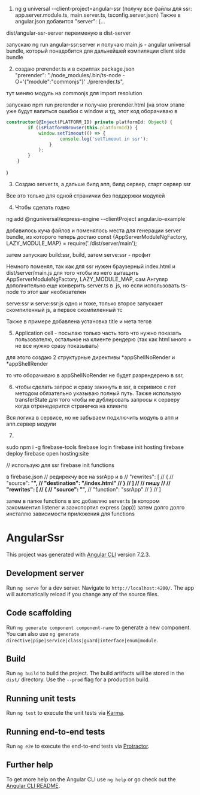 1. ng g universal --client-project=angular-ssr (получу все файлы для ssr: app.server.module.ts, main.server.ts, tsconfig.server.json)
Также в angular.json добавится "server": {...

dist/angular-ssr-server переименую в dist-server

запускаю ng run angular-ssr:server и получаю main.js - angular universal bundle, который понадобится для дальнейшей компиляции client side bundle

2. создаю prerender.ts и в скриптах package.json         
"prerender": "./node_modules/.bin/ts-node -O='{\"module\":\"commonjs\"}' ./prerender.ts",

тут меняю модуль на commonjs для import resolution

запускаю npm run prerender и получаю prerender.html (на этом этапе уже будут валиться ошибки с window и тд, этот код оборачиваю в 

```typescript
constructor(@Inject(PLATFORM_ID) private platformId: Object) {
        if (isPlatformBrowser(this.platformId)) {
            window.setTimeout(() => {
                    console.log('setTimeout in ssr');
                }
            );
        }
    }
```
)

3. Создаю  server.ts, а дальше билд апп, билд сервер, старт сервер ssr

Все это только для одной странички без поддержки модулей


4. Чтобы сделать годно 

ng add @nguniversal/express-engine --clientProject angular.io-example

добавилось куча файлов и поменялось места для генерации server bundle, из которого теперь достаю const {AppServerModuleNgFactory, LAZY_MODULE_MAP} = require('./dist/server/main');

затем запускаю build:ssr, build, затем serve:ssr - профит

Немного поменял, так как для ssr нужен браузерный index.html и dist/server/main.js для того чтобы из него вытащить AppServerModuleNgFactory, LAZY_MODULE_MAP, сам Ангуляр дополнительно еще конверить server.ts в .js,  но если использовать ts-node то этот шаг необязателен

serve:ssr и serve:ssr:js одно и тоже, только второе запускает скомпиленный js, а первое скомпиленный тс

Также в примере добавлена установка title и мета тегов

5. Application cell - посылаю только часть того что нужно показать пользователю, остальное на клиенте рендерю (так как html много + не все нужно сразу показывать)

для этого создаю 2 структурные директивы *appShellNoRender и *appShellRender

то что оборачиваю в appShellNoRender не будет разрендерено в ssr, 

6. чтобы сделать запрос и сразу закинуть в ssr, в серивисе с гет методом обязательно указываю полный путь. Также использую transferState для того чтобы не дублировать запросы к серверу когда отренедерится страничка на клиенте

Вся логика в сервисе, но не забываем подключить модуль в апп и апп.сервер модули

7.

sudo npm i -g firebase-tools
firebase login
firebase init hosting
firebase deploy
firebase open hosting:site

// использую для ssr
firebase init functions 

в firebase.json
// редирекчу все на ssrApp и в
// "rewrites": [
//     {
//         "source": "**",
//         "destination": "/index.html"
//     }
// ]
//
// пишу
//
// "rewrites": [
//     {
//         "source": "**",
//         "function": "ssrApp"
//     }
// ]

затем в папке functions в src добавляю server.ts (в котором закомментил listener и заэкспортил express (app)) затем долго долго инсталлю зависимости приложения для functions



# AngularSsr

This project was generated with [Angular CLI](https://github.com/angular/angular-cli) version 7.2.3.

## Development server

Run `ng serve` for a dev server. Navigate to `http://localhost:4200/`. The app will automatically reload if you change any of the source files.

## Code scaffolding

Run `ng generate component component-name` to generate a new component. You can also use `ng generate directive|pipe|service|class|guard|interface|enum|module`.

## Build

Run `ng build` to build the project. The build artifacts will be stored in the `dist/` directory. Use the `--prod` flag for a production build.

## Running unit tests

Run `ng test` to execute the unit tests via [Karma](https://karma-runner.github.io).

## Running end-to-end tests

Run `ng e2e` to execute the end-to-end tests via [Protractor](http://www.protractortest.org/).

## Further help

To get more help on the Angular CLI use `ng help` or go check out the [Angular CLI README](https://github.com/angular/angular-cli/blob/master/README.md).
